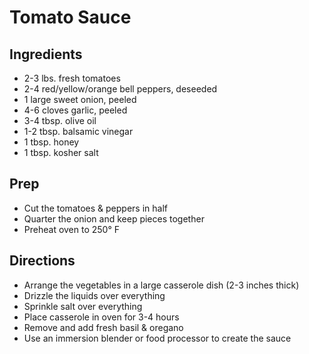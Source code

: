 # Tomato Sauce

## Ingredients

- 2-3 lbs. fresh tomatoes
- 2-4 red/yellow/orange bell peppers, deseeded
- 1 large sweet onion, peeled
- 4-6 cloves garlic, peeled
- 3-4 tbsp. olive oil
- 1-2 tbsp. balsamic vinegar
- 1 tbsp. honey
- 1 tbsp. kosher salt

## Prep

- Cut the tomatoes & peppers in half
- Quarter the onion and keep pieces together
- Preheat oven to 250° F

## Directions

- Arrange the vegetables in a large casserole dish (2-3 inches thick)
- Drizzle the liquids over everything
- Sprinkle salt over everything
- Place casserole in oven for 3-4 hours
- Remove and add fresh basil & oregano
- Use an immersion blender or food processor to create the sauce
